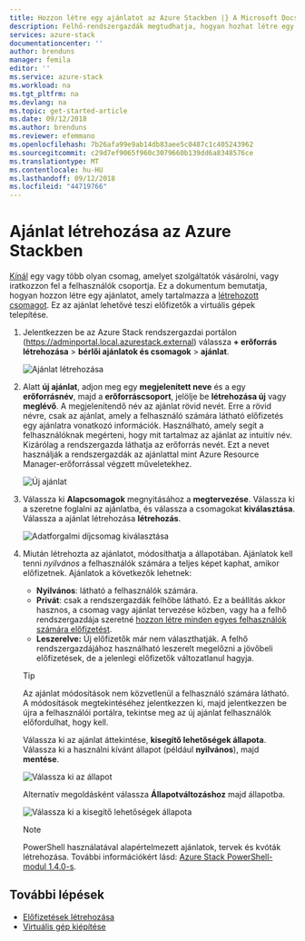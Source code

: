 ```yaml
---
title: Hozzon létre egy ajánlatot az Azure Stackben |} A Microsoft Docs
description: Felhő-rendszergazdák megtudhatja, hogyan hozhat létre egy ajánlatot, a felhasználók számára az Azure Stackben.
services: azure-stack
documentationcenter: ''
author: brenduns
manager: femila
editor: ''
ms.service: azure-stack
ms.workload: na
ms.tgt_pltfrm: na
ms.devlang: na
ms.topic: get-started-article
ms.date: 09/12/2018
ms.author: brenduns
ms.reviewer: efemmano
ms.openlocfilehash: 7b26afa99e9ab14db83aee5c0487c1c405243962
ms.sourcegitcommit: c29d7ef9065f960c3079660b139dd6a8348576ce
ms.translationtype: MT
ms.contentlocale: hu-HU
ms.lasthandoff: 09/12/2018
ms.locfileid: "44719766"
---
```

# <a name="create-an-offer-in-azure-stack"></a>Ajánlat létrehozása az Azure Stackben

[Kínál](azure-stack-key-features.md) egy vagy több olyan csomag, amelyet szolgáltatók vásárolni, vagy iratkozzon fel a felhasználók csoportja. Ez a dokumentum bemutatja, hogyan hozzon létre egy ajánlatot, amely tartalmazza a [létrehozott csomagot](azure-stack-create-plan.md). Ez az ajánlat lehetővé teszi előfizetők a virtuális gépek telepítése.

1. Jelentkezzen be az Azure Stack rendszergazdai portálon (https://adminportal.local.azurestack.external) válassza **+ erőforrás létrehozása** > **bérlői ajánlatok és csomagok** > **ajánlat**.

   ![Ajánlat létrehozása](media/azure-stack-create-offer/image01.png)
  
2. Alatt **új ajánlat**, adjon meg egy **megjelenített neve** és a egy **erőforrásnév**, majd a **erőforráscsoport**, jelölje be **létrehozása új** vagy **meglévő**. A megjelenítendő név az ajánlat rövid nevét. Erre a rövid névre, csak az ajánlat, amely a felhasználó számára látható előfizetés egy ajánlatra vonatkozó információk. Használható, amely segít a felhasználóknak megérteni, hogy mit tartalmaz az ajánlat az intuitív név. Kizárólag a rendszergazda láthatja az erőforrás nevét. Ezt a nevet használják a rendszergazdák az ajánlattal mint Azure Resource Manager-erőforrással végzett műveletekhez.

   ![Új ajánlat](media/azure-stack-create-offer/image01a.png)
  
3. Válassza ki **Alapcsomagok** megnyitásához a **megtervezése**. Válassza ki a szeretne foglalni az ajánlatba, és válassza a csomagokat **kiválasztása**. Válassza a ajánlat létrehozása **létrehozás**.

   ![Adatforgalmi díjcsomag kiválasztása](media/azure-stack-create-offer/image02.png)
  
4. Miután létrehozta az ajánlatot, módosíthatja a állapotában. Ajánlatok kell tenni *nyilvános* a felhasználók számára a teljes képet kaphat, amikor előfizetnek. Ajánlatok a következők lehetnek:

   - **Nyilvános**: látható a felhasználók számára.
   - **Privát**: csak a rendszergazdák felhőbe látható. Ez a beállítás akkor hasznos, a csomag vagy ajánlat tervezése közben, vagy ha a felhő rendszergazdája szeretné [hozzon létre minden egyes felhasználók számára előfizetést](azure-stack-subscribe-plan-provision-vm.md#create-a-subscription-as-a-cloud-operator).
   - **Leszerelve:** Új előfizetők már nem választhatják. A felhő rendszergazdájához használható leszerelt megelőzni a jövőbeli előfizetések, de a jelenlegi előfizetők változatlanul hagyja.

   > [!TIP]  
   > Az ajánlat módosítások nem közvetlenül a felhasználó számára látható. A módosítások megtekintéséhez jelentkezzen ki, majd jelentkezzen be újra a felhasználói portálra, tekintse meg az új ajánlat felhasználók előfordulhat, hogy kell.

   Válassza ki az ajánlat áttekintése, **kisegítő lehetőségek állapota**. Válassza ki a használni kívánt állapot (például **nyilvános**), majd **mentése**.
 
     ![Válassza ki az állapot](media/azure-stack-create-offer/change-stage-1807.png)

     Alternatív megoldásként válassza **Állapotváltozáshoz** majd állapotba.

    ![Válassza ki a kisegítő lehetőségek állapota](media/azure-stack-create-offer/change-stage-select-1807.png)

   > [!NOTE]
   > PowerShell használatával alapértelmezett ajánlatok, tervek és kvóták létrehozása. További információkért lásd: [Azure Stack PowerShell-modul 1.4.0-s](https://docs.microsoft.com/powershell/azure/azure-stack/overview?view=azurestackps-1.4.0).

## <a name="next-steps"></a>További lépések

- [Előfizetések létrehozása](azure-stack-subscribe-plan-provision-vm.md)
- [Virtuális gép kiépítése](azure-stack-provision-vm.md)
